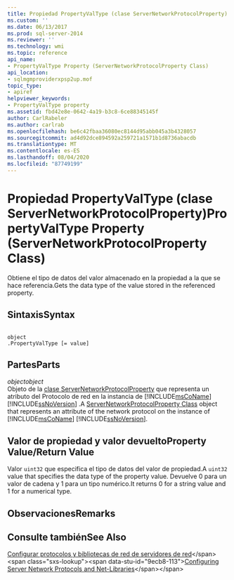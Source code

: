 ```yaml
---
title: Propiedad PropertyValType (clase ServerNetworkProtocolProperty) | Microsoft Docs
ms.custom: ''
ms.date: 06/13/2017
ms.prod: sql-server-2014
ms.reviewer: ''
ms.technology: wmi
ms.topic: reference
api_name:
- PropertyValType Property (ServerNetworkProtocolProperty Class)
api_location:
- sqlmgmproviderxpsp2up.mof
topic_type:
- apiref
helpviewer_keywords:
- PropertyValType property
ms.assetid: fbd42e8e-0642-4a19-b3c8-6ce88345145f
author: CarlRabeler
ms.author: carlrab
ms.openlocfilehash: be6c42fbaa36080ec8144d95abb045a3b4328057
ms.sourcegitcommit: ad4d92dce894592a259721a1571b1d8736abacdb
ms.translationtype: MT
ms.contentlocale: es-ES
ms.lasthandoff: 08/04/2020
ms.locfileid: "87749199"
---
```

# <a name="propertyvaltype-property-servernetworkprotocolproperty-class"></a><span data-ttu-id="9ecb8-102">Propiedad PropertyValType (clase ServerNetworkProtocolProperty)</span><span class="sxs-lookup"><span data-stu-id="9ecb8-102">PropertyValType Property (ServerNetworkProtocolProperty Class)</span></span>
  <span data-ttu-id="9ecb8-103">Obtiene el tipo de datos del valor almacenado en la propiedad a la que se hace referencia.</span><span class="sxs-lookup"><span data-stu-id="9ecb8-103">Gets the data type of the value stored in the referenced property.</span></span>  
  
## <a name="syntax"></a><span data-ttu-id="9ecb8-104">Sintaxis</span><span class="sxs-lookup"><span data-stu-id="9ecb8-104">Syntax</span></span>  
  
```  
  
object  
.PropertyValType [= value]  
```  
  
## <a name="parts"></a><span data-ttu-id="9ecb8-105">Partes</span><span class="sxs-lookup"><span data-stu-id="9ecb8-105">Parts</span></span>  
 <span data-ttu-id="9ecb8-106">*object*</span><span class="sxs-lookup"><span data-stu-id="9ecb8-106">*object*</span></span>  
 <span data-ttu-id="9ecb8-107">Objeto de la [clase ServerNetworkProtocolProperty](servernetworkprotocolproperty-class.md) que representa un atributo del Protocolo de red en la instancia de [!INCLUDE[msCoName](../../../includes/msconame-md.md)] [!INCLUDE[ssNoVersion](../../../includes/ssnoversion-md.md)] .</span><span class="sxs-lookup"><span data-stu-id="9ecb8-107">A [ServerNetworkProtocolProperty Class](servernetworkprotocolproperty-class.md) object that represents an attribute of the network protocol on the instance of [!INCLUDE[msCoName](../../../includes/msconame-md.md)] [!INCLUDE[ssNoVersion](../../../includes/ssnoversion-md.md)].</span></span>  
  
## <a name="property-valuereturn-value"></a><span data-ttu-id="9ecb8-108">Valor de propiedad y valor devuelto</span><span class="sxs-lookup"><span data-stu-id="9ecb8-108">Property Value/Return Value</span></span>  
 <span data-ttu-id="9ecb8-109">Valor `uint32` que especifica el tipo de datos del valor de propiedad.</span><span class="sxs-lookup"><span data-stu-id="9ecb8-109">A `uint32` value that specifies the data type of the property value.</span></span> <span data-ttu-id="9ecb8-110">Devuelve 0 para un valor de cadena y 1 para un tipo numérico.</span><span class="sxs-lookup"><span data-stu-id="9ecb8-110">It returns 0 for a string value and 1 for a numerical type.</span></span>  
  
## <a name="remarks"></a><span data-ttu-id="9ecb8-111">Observaciones</span><span class="sxs-lookup"><span data-stu-id="9ecb8-111">Remarks</span></span>  
  
## <a name="see-also"></a><span data-ttu-id="9ecb8-112">Consulte también</span><span class="sxs-lookup"><span data-stu-id="9ecb8-112">See Also</span></span>  
 <span data-ttu-id="9ecb8-113">[Configurar protocolos y bibliotecas de red de servidores de red](https://msdn.microsoft.com/library/ms177485\(v=sql.100\).aspx)</span><span class="sxs-lookup"><span data-stu-id="9ecb8-113">[Configuring Server Network Protocols and Net-Libraries](https://msdn.microsoft.com/library/ms177485\(v=sql.100\).aspx)</span></span>  
  
  

